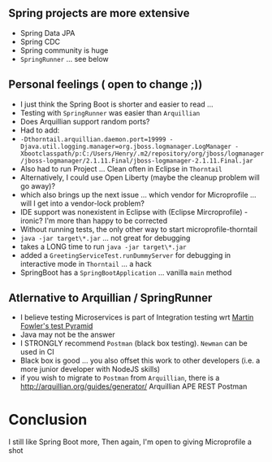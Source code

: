 
## Spring projects are more extensive
- Spring Data JPA 
- Spring CDC 
- Spring community is huge
- `SpringRunner` ... see below

## Personal feelings ( open to change ;))
- I just think the Spring Boot is shorter and easier to read ... 
- Testing with `SpringRunner` was easier than `Arquillian`
- Does Arquillian support random ports?
- Had to add:
- `-Dthorntail.arquillian.daemon.port=19999 -Djava.util.logging.manager=org.jboss.logmanager.LogManager -Xbootclasspath/p:C:/Users/Henry/.m2/repository/org/jboss/logmanager/jboss-logmanager/2.1.11.Final/jboss-logmanager-2.1.11.Final.jar`
- Also had to run Project ... Clean often in Eclipse in `Thorntail`
- Alternatively, I could use Open Liberty (maybe the cleanup problem will go away)?
- which also brings up the next issue ... which vendor for Microprofile ... will I get into a vendor-lock problem?
- IDE support was nonexistent in Eclipse with (Eclipse Mircroprofile) - ironic?  I'm more than happy to be corrected
- Without running tests, the only other way to start microprofile-thorntail 
- `java -jar target\*.jar` ... not great for debugging
- takes a LONG time to run `java -jar target\*.jar`
- added a `GreetingServiceTest.runDummyServer` for debugging in interactive mode in `Thorntail` ... a hack
- SpringBoot has a `SpringBootApplication` ... vanilla `main` method
 
## Atlernative to Arquillian / SpringRunner
- I believe testing Microservices is part of Integration testing wrt [Martin Fowler's test Pyramid](https://martinfowler.com/articles/practical-test-pyramid.html)
- Java may not be the answer
- I STRONGLY recommend `Postman` (black box testing).  `Newman` can be used in CI
- Black box is good ... you also offset this work to other developers (i.e. a more junior developer with NodeJS skills)
- if you wish to migrate to `Postman` from `Arquillian`, there is a http://arquillian.org/guides/generator/  Arquillian APE REST Postman

 
# Conclusion
I still like Spring Boot more,
Then again, I'm open to giving Microprofile a shot
